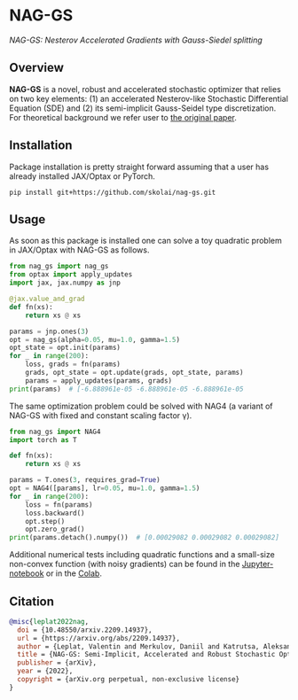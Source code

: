 # NAG-GS

*NAG-GS: Nesterov Accelerated Gradients with Gauss-Siedel splitting*

## Overview

**NAG-GS** is a novel, robust and accelerated stochastic optimizer that relies
on two key elements: (1) an accelerated Nesterov-like Stochastic Differential
Equation (SDE) and (2) its semi-implicit Gauss-Seidel type discretization.
For theoretical background we refer user to [the original paper][1].

## Installation

Package installation is pretty straight forward assuming that a user has
already installed JAX/Optax or PyTorch.

```shell
pip install git+https://github.com/skolai/nag-gs.git
```

## Usage

As soon as this package is installed one can solve a toy quadratic problem in
JAX/Optax with NAG-GS as follows.

```python
from nag_gs import nag_gs
from optax import apply_updates
import jax, jax.numpy as jnp

@jax.value_and_grad
def fn(xs):
    return xs @ xs

params = jnp.ones(3)
opt = nag_gs(alpha=0.05, mu=1.0, gamma=1.5)
opt_state = opt.init(params)
for _ in range(200):
    loss, grads = fn(params)
    grads, opt_state = opt.update(grads, opt_state, params)
    params = apply_updates(params, grads)
print(params)  # [-6.888961e-05 -6.888961e-05 -6.888961e-05
```

The same optimization problem could be solved with NAG4 (a variant of NAG-GS
with fixed and constant scaling factor γ).

```python
from nag_gs import NAG4
import torch as T

def fn(xs):
    return xs @ xs

params = T.ones(3, requires_grad=True)
opt = NAG4([params], lr=0.05, mu=1.0, gamma=1.5)
for _ in range(200):
    loss = fn(params)
    loss.backward()
    opt.step()
    opt.zero_grad()
print(params.detach().numpy())  # [0.00029082 0.00029082 0.00029082]
```

Additional numerical tests including quadratic functions and a small-size non-convex function (with noisy gradients) can be found in the
[Jupyter-notebook][2] or in the [Colab][3].

## Citation

```bibtex
@misc{leplat2022nag,
  doi = {10.48550/arxiv.2209.14937},
  url = {https://arxiv.org/abs/2209.14937},
  author = {Leplat, Valentin and Merkulov, Daniil and Katrutsa, Aleksandr and Bershatsky, Daniel and Oseledets, Ivan},
  title = {NAG-GS: Semi-Implicit, Accelerated and Robust Stochastic Optimizers},
  publisher = {arXiv},
  year = {2022},
  copyright = {arXiv.org perpetual, non-exclusive license}
}
```

[1]: https://arxiv.org/abs/2209.14937
[2]: notebooks/quadratic-and-non-contex-cases.ipynb
[3]: https://colab.research.google.com/drive/1ILOtomhz7rOt2vFuXe1vgWKELRiBNB9s
